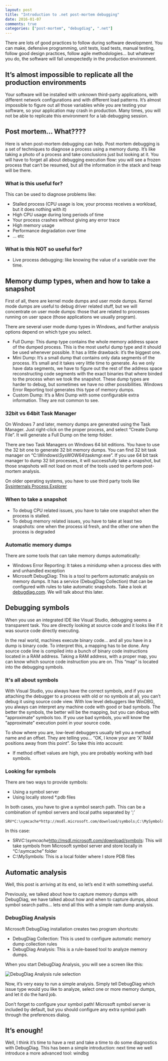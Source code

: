 ```yaml
---
layout: post
title: "Introduction to .net post-mortem debugging"
date: 2016-01-07
comments: true
categories: ["post-mortem", "debugdiag", ".net"]
---
```


There are lots of good practices to follow during software development. You can make, defensive programming, unit tests, load tests, manual testing, follow good design practices, follow agile methodologies… but whatever you do, the software will fail unexpectedly in the production environment.

<!-- More -->

## It’s almost impossible to replicate all the production environments

Your software will be installed with unknown third-party applications, with different network configurations and with different load patterns. It’s almost impossible to figure out all those variables while you are testing your software, so your application may crash in production. Many times, you will not be able to replicate this environment for a lab debugging session.

## Post mortem... What????

Here is when post-mortem debugging can help. Post mortem debugging is a set of techniques to diagnose a process using a memory dump. It’s like taking a photo of a process and take conclusions just but looking at it. You will have to forget all about debugging execution flow: you will see a frozen process that can’t be resumed, but all the information in the stack and heap will be there.

### What is this useful for?

This can be used to diagnose problems like:

- Stalled process (CPU usage is low, your process receives a workload, but it does nothing with it)
- High CPU usage during long periods of time
- Your process crashes without giving any error trace
- High memory usage
- Performance degradation over time
- … etc


### What is this NOT so useful for?

- Live process debugging: like knowing the value of a variable over the time.

## Memory dump types, when and how to take a snapshot
First of all, there are kernel mode dumps and user mode dumps. Kernel mode dumps are useful to debug driver related stuff, but we will concentrate on user mode dumps: those that are related to processes running on user space (those applications we usually program).

There are several user mode dump types in Windows, and further analysis options depend on which type you select.

- Full Dump: This dump type contains the whole memory address space of the dumped process. This is the most useful dump type and it should be used whenever possible. It has a little drawback: it’s the biggest one.
- Mini Dump: It’s a small dump that contains only data segments of the process. It’s small and it takes very little time to generate. As we only have data segments, we have to figure out the rest of the address space reconstructing code segments with the exact binaries that where binded to the process when we took the snapshot. These dump types are harder to debug, but sometimes we have no other possibilities. Windows Error Reporting tool generates this type of memory dumps.
- Custom Dump: It’s a Mini Dump with some configurable extra information. They are not common to see.

### 32bit vs 64bit Task Manager
On Windows 7 and later, memory dumps are generated using the Task Manager. Just right-click on the proper process, and select “Create Dump File”. It will generate a Full Dump on the temp folder.

There are two Task Managers on Windows 64 bit editions. You have to use the 32 bit one to generate 32 bit memory dumps. You can find 32 bit task manager on “C:\Windows\SysWOW64\taskmgr.exe”. If you use 64 bit task manager to dump 32 bit processes, it will successfully take a snapshot, but those snapshots will not load on most of the tools used to perform post-mortem analysis.

On older operating systems, you have to use third party tools like [Sysinternals Process Explorer](https://technet.microsoft.com/en-us/sysinternals/processexplorer.aspx)

### When to take a snapshot
- To debug CPU related issues, you have to take one snapshot when the process is stalled.
- To debug memory related issues, you have to take at least two snapshots: one when the process id fresh, and the other one when the process is degraded


### Automatic memory dumps
There are some tools that can take memory dumps automatically:

- Windows Error Reporting: It takes a minidump when a process dies with and unhandled exception
- Microsoft DebugDiag: This is a tool to perform automatic analysis on memory dumps. It has a service (DebugDiag Collection) that can be configured with rules to take automatic snapshots. Take a look at  [debugdiag.com](http://debugdiag.com). We will talk about this later.

## Debugging symbols
When you use an integrated IDE like Visual Studio, debugging seems a transparent task. You are directly looking at source code and it looks like if it was source code directly executing.

In the real world, machines execute binary code… and all you have in a dump is binary code. To interpret this, a mapping has to be done. Any source code line is compiled into a bunch of binary code instructions located in a RAM address. Taking a RAM address, with a proper map, you can know which source code instruction you are on. This “map” is located into the debugging symbols.

### It's all about symbols
With Visual Studio, you always have the correct symbols, and if you are attaching the debugger to a process with old or no symbols at all, you can’t debug it using source code view. With low level debuggers like WinDBG, you always can interpret any machine code with good or bad symbols. The better the symbols, the better will be the mapping, but you can debug with “approximate” symbols too. If you use bad symbols, you will know the “approximate” execution point in your source code.

To show where you are, low-level debuggers usually tell you a method name and an offset. They are telling you… “OK, I know your are ‘X’ RAM positions away from this point”. So take this into account:

- If method offset values are high, you are probably working with bad symbols.


### Looking for symbols

There are two ways to provide symbols:

- Using a symbol server
- Using locally stored *.pdb files

In both cases, you have to give a symbol search path. This can be a combination of symbol servers and local paths separated by ‘;’

```
SRV*C:\symcache*http://msdl.microsoft.com/download/symbols;C:\MySymbols
```

In this case:

- SRV*C:\symcache*http://msdl.microsoft.com/download/symbols: This will take symbols from Microsoft symbol server and store locally in “C:\symcache” folder
- C:\MySymbols: This is a local folder where I store PDB files


## Automatic analysis
Well, this post is arriving at its end, so let’s end it with something useful.

Previously, we talked about how to capture memory dumps with DebugDiag, we have talked about how and when to capture dumps, about symbol search paths… lets end all this with a simple ram dump analysis.

### DebugDiag Analysis

Microsoft DebugDiag installation creates two program shortcuts:

- DebugDiag Collection: This is used to configure automatic memory dump collection rules
- DebugDiag Analysis: This is a rule-based tool to analyze memory dumps.

When you start DebugDiag Analysis, you will see a screen like this:

![DebugDiag Analysis rule selection](/images/2015-12-15.1/DebugDiagAnalysis.jpg)

Now, it’s very easy to run a simple analysis. Simply tell DebugDiag which issue type would you like to analyze, select one or more memory dumps, and let it do the hard job.

Don’t forget to configure your symbol path! Microsoft symbol server is included by default, but you should configure any extra symbol path through the preferences dialog.

## It’s enough!

Well, I think it’s time to have a rest and take a time to do some diagnostics with DebugDiag. This has been a simple introduction: next time we well introduce a more advanced tool: windbg
